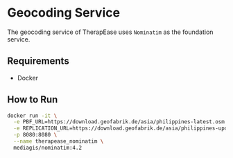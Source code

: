# Geocoding Service
The geocoding service of TherapEase uses `Nominatim` as the foundation service.

## Requirements
- Docker

## How to Run

```bash
docker run -it \
  -e PBF_URL=https://download.geofabrik.de/asia/philippines-latest.osm.pbf \
  -e REPLICATION_URL=https://download.geofabrik.de/asia/philippines-updates/ \
  -p 8080:8080 \
  --name therapease_nominatim \
  mediagis/nominatim:4.2

```
